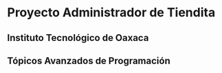 # Proyecto Administrador de Tiendita

## Instituto Tecnológico de Oaxaca
## Tópicos Avanzados de Programación
